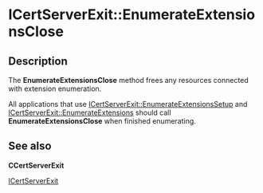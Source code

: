 # ICertServerExit::EnumerateExtensionsClose

## Description

The **EnumerateExtensionsClose** method frees any resources connected with extension enumeration.

All applications that use [ICertServerExit::EnumerateExtensionsSetup](https://learn.microsoft.com/windows/desktop/api/certif/nf-certif-icertserverexit-enumerateextensionssetup) and [ICertServerExit::EnumerateExtensions](https://learn.microsoft.com/windows/desktop/api/certif/nf-certif-icertserverexit-enumerateextensions) should call **EnumerateExtensionsClose** when finished enumerating.

## See also

**CCertServerExit**

[ICertServerExit](https://learn.microsoft.com/windows/desktop/api/certif/nn-certif-icertserverexit)